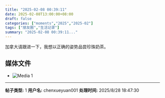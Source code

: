 ```yaml
---
title: "2025-02-08 00:39:11"
date: 2025-02-08T13:00:00+08:00
draft: false
categories: ["moments","2025","2025-02"]
tags: ["朋友圈","生活记录"]
summary: "2025-02-08 00:39:11..."
---
```


加拿大请跟进一下，我想以正确的姿势品尝珍珠奶茶。

## 媒体文件

- ![Media 1](/Moments/photos/2025-02-08/202502080039110.jpg)

---

**帖子类型:** 1
**用户名:** chenxueyuan001
**处理时间:** 2025/8/28 18:47:30